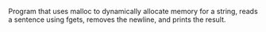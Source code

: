 Program that uses malloc to dynamically allocate memory for a string, reads a sentence using fgets, removes the newline, and prints the result.
